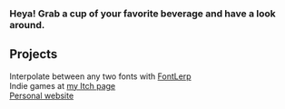 ### Heya! Grab a cup of your favorite beverage and have a look around.

## Projects
Interpolate between any two fonts with [FontLerp](https://github.com/Roey-Shap/FontLerp) <br>
Indie games at [my Itch page](https://roey-shap.itch.io/) <br>
[Personal website](https://roey-shap.github.io/)

<!--
**Roey-Shap/roey-shap** is a ✨ _special_ ✨ repository because its `README.md` (this file) appears on your GitHub profile.

Here are some ideas to get you started:

- 🔭 I’m currently working on ...
- 🌱 I’m currently learning ...
- 👯 I’m looking to collaborate on ...
- 🤔 I’m looking for help with ...
- 💬 Ask me about ...
- 📫 How to reach me: ...
- 😄 Pronouns: ...
- ⚡ Fun fact: ...
-->

